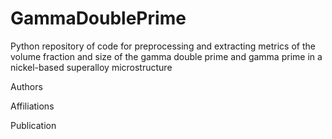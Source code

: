 # GammaDoublePrime
Python repository of code for preprocessing and extracting metrics of the volume fraction and size of the gamma double prime and gamma prime in a nickel-based superalloy microstructure


Authors


Affiliations

Publication
